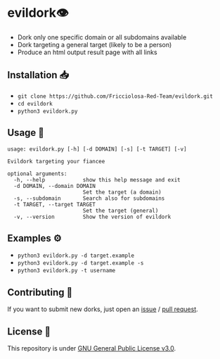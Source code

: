 # evildork👁️

- Dork only one specific domain or all subdomains available
- Dork targeting a general target (likely to be a person)
- Produce an html output result page with all links

## Installation 📥

- `git clone https://github.com/Fricciolosa-Red-Team/evildork.git`
- `cd evildork`
- `python3 evildork.py`

## Usage 🚀

```
usage: evildork.py [-h] [-d DOMAIN] [-s] [-t TARGET] [-v]

Evildork targeting your fiancee

optional arguments:
  -h, --help            show this help message and exit
  -d DOMAIN, --domain DOMAIN
                        Set the target (a domain)
  -s, --subdomain       Search also for subdomains
  -t TARGET, --target TARGET
                        Set the target (general)
  -v, --version         Show the version of evildork
```

## Examples ⚙️

- `python3 evildork.py -d target.example`
- `python3 evildork.py -d target.example -s`
- `python3 evildork.py -t username`

## Contributing 🤝

If you want to submit new dorks, just open an [issue](https://github.com/Fricciolosa-Red-Team/evildork/issues) / [pull request](https://github.com/Fricciolosa-Red-Team/evildork/pulls).

## License 📜

This repository is under [GNU General Public License v3.0](https://github.com/Fricciolosa-Red-Team/evildork/blob/master/LICENSE).
